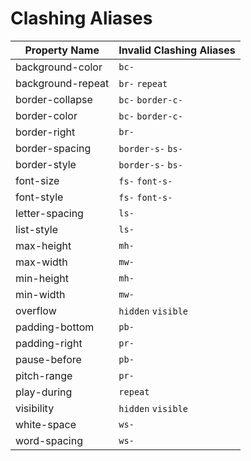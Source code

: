 # Clashing Aliases

| Property Name | Invalid Clashing Aliases |
| --- | --- |
| background-color | `bc-`  |
| background-repeat | `br-` `repeat`  |
| border-collapse | `bc-` `border-c-`  |
| border-color | `bc-` `border-c-`  |
| border-right | `br-`  |
| border-spacing | `border-s-` `bs-`  |
| border-style | `border-s-` `bs-`  |
| font-size | `fs-` `font-s-`  |
| font-style | `fs-` `font-s-`  |
| letter-spacing | `ls-`  |
| list-style | `ls-`  |
| max-height | `mh-`  |
| max-width | `mw-`  |
| min-height | `mh-`  |
| min-width | `mw-`  |
| overflow | `hidden` `visible`  |
| padding-bottom | `pb-`  |
| padding-right | `pr-`  |
| pause-before | `pb-`  |
| pitch-range | `pr-`  |
| play-during | `repeat`  |
| visibility | `hidden` `visible`  |
| white-space | `ws-`  |
| word-spacing | `ws-`  |
